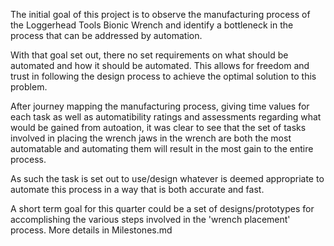 The initial goal of this project is to observe the manufacturing process of the Loggerhead Tools Bionic Wrench and identify a bottleneck in the process that can be addressed by automation.

With that goal set out, there no set requirements on what should be automated and how it should be automated. This allows for freedom and trust in following the design process to achieve the optimal solution to this problem.

After journey mapping the manufacturing process, giving time values for each task as well as automatibility ratings and assessments regarding what would be gained from autoation, it was clear to see that the set of tasks involved in placing the wrench jaws in the wrench are both the most automatable and automating them will result in the most gain to the entire process. 

As such the task is set out to use/design whatever is deemed appropriate to automate this process in a way that is both accurate and fast. 

A short term goal for this quarter could be a set of designs/prototypes for accomplishing the various steps involved in the 'wrench placement' process. More details in Milestones.md 